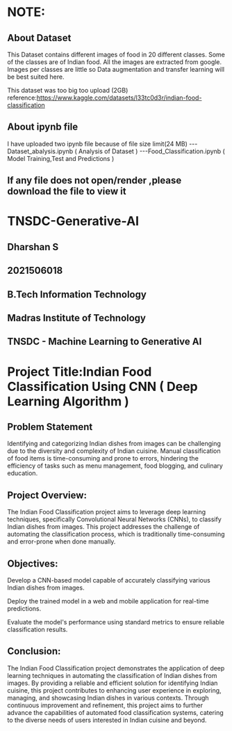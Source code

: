 # NOTE:
## About Dataset
This Dataset contains different images of food in 20 different classes. Some of the classes are of Indian food. All the images are extracted from google. Images per classes are little so Data augmentation and transfer learning will be best suited here.

This dataset was too big too upload (2GB) reference:https://www.kaggle.com/datasets/l33tc0d3r/indian-food-classification

## About ipynb file
I have uploaded two ipynb file because of file size limit(24 MB)
  ---Dataset_abalysis.ipynb ( Analysis of Dataset )
  ---Food_Classification.ipynb  ( Model Training,Test and Predictions )

## If any file does not open/render ,please download the file to view it

# TNSDC-Generative-AI

## Dharshan S
## 2021506018
## B.Tech Information Technology
## Madras Institute of Technology
## TNSDC - Machine Learning to Generative AI

# Project Title:Indian Food Classification Using CNN ( Deep Learning Algorithm )

## Problem Statement
Identifying and categorizing Indian dishes from images can be challenging due to the diversity and complexity of Indian cuisine. Manual classification of food items is time-consuming and prone to errors, hindering the efficiency of tasks such as menu management, food blogging, and culinary education.

## Project Overview:

The Indian Food Classification project aims to leverage deep learning techniques, specifically Convolutional Neural Networks (CNNs), to classify Indian dishes from images. This project addresses the challenge of automating the classification process, which is traditionally time-consuming and error-prone when done manually.

## Objectives:

Develop a CNN-based model capable of accurately classifying various Indian dishes from images.

Deploy the trained model in a web and mobile application for real-time predictions.

Evaluate the model's performance using standard metrics to ensure reliable classification results.

## Conclusion:

The Indian Food Classification project demonstrates the application of deep learning techniques in automating the classification of Indian dishes from images. By providing a reliable and efficient solution for identifying Indian cuisine, this project contributes to enhancing user experience in exploring, managing, and showcasing Indian dishes in various contexts. Through continuous improvement and refinement, this project aims to further advance the capabilities of automated food classification systems, catering to the diverse needs of users interested in Indian cuisine and beyond.

